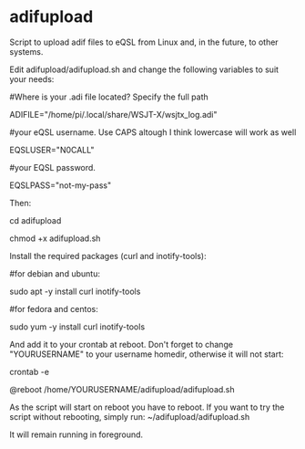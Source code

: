 # adifupload
Script to upload adif files to eQSL from Linux and, in the future, to other systems.

Edit adifupload/adifupload.sh and change the following variables to suit your needs:

#Where is your .adi file located? Specify the full path

ADIFILE="/home/pi/.local/share/WSJT-X/wsjtx_log.adi"

#your eQSL username. Use CAPS altough I think lowercase will work as well

EQSLUSER="N0CALL"

#your EQSL password.

EQSLPASS="not-my-pass"

Then:

cd adifupload

chmod +x adifupload.sh

Install the required packages (curl and inotify-tools):

#for debian and ubuntu:

sudo apt -y install curl inotify-tools

#for fedora and centos:

sudo yum -y install curl inotify-tools

And add it to your crontab at reboot. Don't forget to change "YOURUSERNAME" to your username homedir, otherwise it will not start:

crontab -e

@reboot /home/YOURUSERNAME/adifupload/adifupload.sh

As the script will start on reboot you have to reboot.
If you want to try the script without rebooting, simply run:
~/adifupload/adifupload.sh

It will remain running in foreground.
